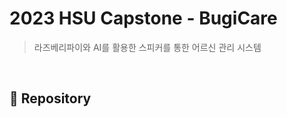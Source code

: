 # 2023 HSU Capstone - BugiCare

> 라즈베리파이와 AI를 활용한 스피커를 통한 어르신 관리 시스템

</br>

## 📌 Repository

[SpringBoot Server]: https://github.com/BugiCare/BugiCareServer_SpringBoot
[Flask Server]: https://github.com/BugiCare/BugiCareServer_Flask
[Admin App]: https://github.com/BugiCare/BugiCareAdminApp
[User App]: https://github.com/BugiCare/BugiCareUserApp
[Admin Web]: https://github.com/BugiCare/BugiCare_Website

